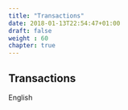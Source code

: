 ```yaml
---
title: "Transactions"
date: 2018-01-13T22:54:47+01:00
draft: false
weight : 60
chapter: true
---
```

## Transactions
English
